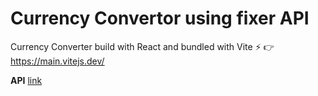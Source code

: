 # Currency Convertor using fixer API

Currency Converter build with React and bundled with Vite ⚡️ 👉 https://main.vitejs.dev/

**API** [link](https://apilayer.com/marketplace/fixer-api)